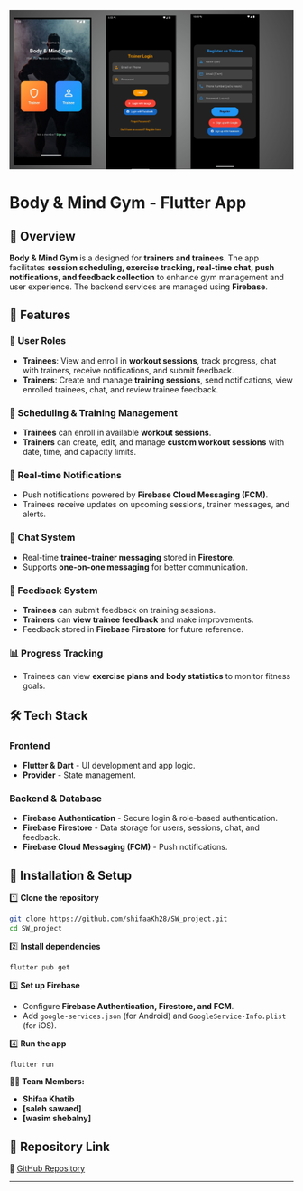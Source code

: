 ![image_alt](https://github.com/shifaaKh28/BodyAndMind/blob/master/Screenshot%202025-03-29%20140005.png)
# **Body & Mind Gym - Flutter App**  

## **📌 Overview**  
**Body & Mind Gym** is a  designed for **trainers and trainees**. The app facilitates **session scheduling, exercise tracking, real-time chat, push notifications, and feedback collection** to enhance gym management and user experience. The backend services are managed using **Firebase**.

## **🚀 Features**  
### **👥 User Roles**  
- **Trainees**: View and enroll in **workout sessions**, track progress, chat with trainers, receive notifications, and submit feedback.  
- **Trainers**: Create and manage **training sessions**, send notifications, view enrolled trainees, chat, and review trainee feedback.  

### **📅 Scheduling & Training Management**  
- **Trainees** can enroll in available **workout sessions**.  
- **Trainers** can create, edit, and manage **custom workout sessions** with date, time, and capacity limits.  

### **📲 Real-time Notifications**  
- Push notifications powered by **Firebase Cloud Messaging (FCM)**.  
- Trainees receive updates on upcoming sessions, trainer messages, and alerts.  

### **💬 Chat System**  
- Real-time **trainee-trainer messaging** stored in **Firestore**.  
- Supports **one-on-one messaging** for better communication.  

### **📝 Feedback System**  
- **Trainees** can submit feedback on training sessions.  
- **Trainers** can **view trainee feedback** and make improvements.  
- Feedback stored in **Firebase Firestore** for future reference.  

### **📊 Progress Tracking**  
- Trainees can view **exercise plans and body statistics** to monitor fitness goals.  

## **🛠️ Tech Stack**  
### **Frontend**  
- **Flutter & Dart** - UI development and app logic.  
- **Provider** - State management.  

### **Backend & Database**  
- **Firebase Authentication** - Secure login & role-based authentication.  
- **Firebase Firestore** - Data storage for users, sessions, chat, and feedback.  
- **Firebase Cloud Messaging (FCM)** - Push notifications.  

## **🔧 Installation & Setup**  
1️⃣ **Clone the repository**  
```bash
git clone https://github.com/shifaaKh28/SW_project.git
cd SW_project
```
2️⃣ **Install dependencies**  
```bash
flutter pub get
```
3️⃣ **Set up Firebase**  
- Configure **Firebase Authentication, Firestore, and FCM**.  
- Add `google-services.json` (for Android) and `GoogleService-Info.plist` (for iOS).  

4️⃣ **Run the app**  
```bash
flutter run
```
👨‍💻 **Team Members:**  
- **Shifaa Khatib** 
- **[saleh sawaed]**
- **[wasim shebalny]**
   

## **📎 Repository Link**  
🔗 [GitHub Repository](https://github.com/shifaaKh28/SW_project)  

---
